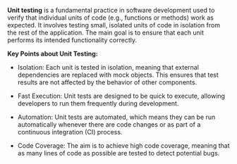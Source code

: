 **Unit testing** is a fundamental practice in software development used to verify that individual units of code (e.g., functions or methods) work as expected. It involves testing small, isolated units of code in isolation from the rest of the application. The main goal is to ensure that each unit performs its intended functionality correctly.

**Key Points about Unit Testing:**

- Isolation: Each unit is tested in isolation, meaning that external dependencies are replaced with mock objects. This ensures that test results are not affected by the behavior of other components.

- Fast Execution: Unit tests are designed to be quick to execute, allowing developers to run them frequently during development.

- Automation: Unit tests are automated, which means they can be run automatically whenever there are code changes or as part of a continuous integration (CI) process.

- Code Coverage: The aim is to achieve high code coverage, meaning that as many lines of code as possible are tested to detect potential bugs.
